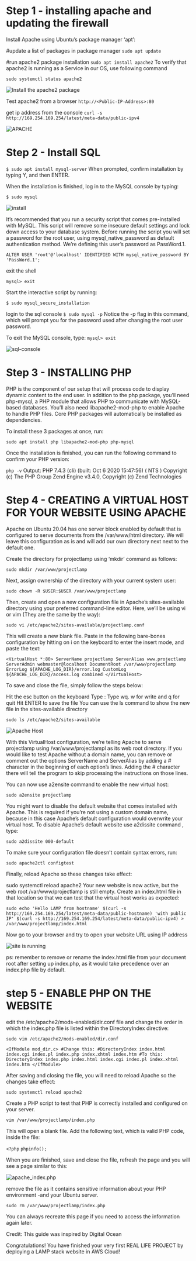 # Step 1 - installing apache and updating the firewall

Install Apache using Ubuntu’s package manager ‘apt’:

#update a list of packages in package manager
`sudo apt update`

#run apache2 package installation
`sudo apt install apache2`
To verify that apache2 is running as a Service in our OS, use following command

`sudo systemctl status apache2`

![Install the apache2 package](./images/installing_apache.jpg)

Test apache2 from a browser
`http://<Public-IP-Address>:80`

get ip address from the console
`curl -s http://169.254.169.254/latest/meta-data/public-ipv4`

![APACHE](./images//installing_apache.jpg)

# Step 2 - Install SQL
`$ sudo apt install mysql-server`
When prompted, confirm installation by typing Y, and then ENTER.

When the installation is finished, log in to the MySQL console by typing:

`$ sudo mysql`

![install](./images/sql_installed.jpg)

It’s recommended that you run a security script that comes pre-installed with MySQL. This script will remove some insecure default settings and lock down access to your database system. Before running the script you will set a password for the root user, using mysql_native_password as default authentication method. We’re defining this user’s password as PassWord.1.

`ALTER USER 'root'@'localhost' IDENTIFIED WITH mysql_native_password BY 'PassWord.1';`

exit the shell

`mysql> exit`

Start the interactive script by running:

`$ sudo mysql_secure_installation`

login to the sql console
`$ sudo mysql -p`
Notice the -p flag in this command, which will prompt you for the password used after changing the root user password.

To exit the MySQL console, type:
`mysql> exit`

![sql-console](./images/sql_installed.jpg)

# Step 3 - INSTALLING PHP
PHP is the component of our setup that will process code to display dynamic content to the end user. In addition to the php package, you’ll need php-mysql, a PHP module that allows PHP to communicate with MySQL-based databases. You’ll also need libapache2-mod-php to enable Apache to handle PHP files. Core PHP packages will automatically be installed as dependencies.

To install these 3 packages at once, run:

`sudo apt install php libapache2-mod-php php-mysql`

Once the installation is finished, you can run the following command to confirm your PHP version:

`php -v`
Output: PHP 7.4.3 (cli) (built: Oct  6 2020 15:47:56) ( NTS )
Copyright (c) The PHP Group
Zend Engine v3.4.0, Copyright (c) Zend Technologies

# Step 4 - CREATING A VIRTUAL HOST FOR YOUR WEBSITE USING APACHE
Apache on Ubuntu 20.04 has one server block enabled by default that is configured to serve documents from the /var/www/html directory.
We will leave this configuration as is and will add our own directory next next to the default one.

Create the directory for projectlamp using ‘mkdir’ command as follows:

`sudo mkdir /var/www/projectlamp`

Next, assign ownership of the directory with your current system user:

 `sudo chown -R $USER:$USER /var/www/projectlamp`

Then, create and open a new configuration file in Apache’s sites-available directory using your preferred command-line editor. Here, we’ll be using vi or vim (They are the same by the way):

`sudo vi /etc/apache2/sites-available/projectlamp.conf`

This will create a new blank file. Paste in the following bare-bones configuration by hitting on i on the keyboard to enter the insert mode, and paste the text:

`<VirtualHost *:80>
    ServerName projectlamp
    ServerAlias www.projectlamp 
    ServerAdmin webmaster@localhost
    DocumentRoot /var/www/projectlamp
    ErrorLog ${APACHE_LOG_DIR}/error.log
    CustomLog ${APACHE_LOG_DIR}/access.log combined
</VirtualHost>`

To save and close the file, simply follow the steps below:

Hit the esc button on the keyboard
Type :
Type wq. w for write and q for quit
Hit ENTER to save the file
You can use the ls command to show the new file in the sites-available directory

`sudo ls /etc/apache2/sites-available`

![Apache Host](./images/apache_host.jpg)

With this VirtualHost configuration, we’re telling Apache to serve projectlamp using /var/www/projectlampl as its web root directory. If you would like to test Apache without a domain name, you can remove or comment out the options ServerName and ServerAlias by adding a # character in the beginning of each option’s lines. Adding the # character there will tell the program to skip processing the instructions on those lines.

You can now use a2ensite command to enable the new virtual host:

`sudo a2ensite projectlamp`

You might want to disable the default website that comes installed with Apache. This is required if you’re not using a custom domain name, because in this case Apache’s default configuration would overwrite your virtual host. To disable Apache’s default website use a2dissite command , type:

`sudo a2dissite 000-default`

To make sure your configuration file doesn’t contain syntax errors, run:

`sudo apache2ctl configtest`

Finally, reload Apache so these changes take effect:

sudo systemctl reload apache2
Your new website is now active, but the web root /var/www/projectlamp is still empty. Create an index.html file in that location so that we can test that the virtual host works as expected:

`sudo echo 'Hello LAMP from hostname' $(curl -s http://169.254.169.254/latest/meta-data/public-hostname) 'with public IP' $(curl -s http://169.254.169.254/latest/meta-data/public-ipv4) > /var/www/projectlamp/index.html`

Now go to your browser and try to open your website URL using IP address

![site is running](./images/apache_host_first_page.jpg)

ps: remember to remove or rename the index.html file from your document root after setting up index.php, as it would take precedence over an index.php file by default.

# step 5 - ENABLE PHP ON THE WEBSITE
edit the /etc/apache2/mods-enabled/dir.conf file and change the order in which the index.php file is listed within the DirectoryIndex directive:

`sudo vim /etc/apache2/mods-enabled/dir.conf`

`<IfModule mod_dir.c>
        #Change this:
        #DirectoryIndex index.html index.cgi index.pl index.php index.xhtml index.htm
        #To this:
        DirectoryIndex index.php index.html index.cgi index.pl index.xhtml index.htm
</IfModule>`

After saving and closing the file, you will need to reload Apache so the changes take effect:

`sudo systemctl reload apache2`

Create a PHP script to test that PHP is correctly installed and configured on your server.

`vim /var/www/projectlamp/index.php`

This will open a blank file. Add the following text, which is valid PHP code, inside the file:

`<?php`
`phpinfo();`

When you are finished, save and close the file, refresh the page and you will see a page similar to this:

![apache_index.php](./images//apache_index.php.jpg)


remove the file as it contains sensitive information about your PHP environment -and your Ubuntu server.

`sudo rm /var/www/projectlamp/index.php`

You can always recreate this page if you need to access the information again later.

Credit: This guide was inspired by Digital Ocean

Congratulations! You have finished your very first REAL LIFE PROJECT by deploying a LAMP stack website in AWS Cloud!

